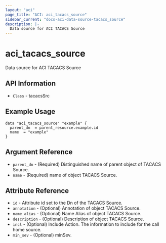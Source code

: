 ```yaml
---
layout: "aci"
page_title: "ACI: aci_tacacs_source"
sidebar_current: "docs-aci-data-source-tacacs_source"
description: |-
  Data source for ACI TACACS Source
---
```


# aci_tacacs_source #

Data source for ACI TACACS Source


## API Information ##

* `Class` - tacacsSrc


## Example Usage ##

```hcl
data "aci_tacacs_source" "example" {
  parent_dn  = parent_resource.example.id
  name  = "example"
}
```

## Argument Reference ##

* `parent_dn` - (Required) Distinguished name of parent object of TACACS Source.
* `name` - (Required) name of object TACACS Source.

## Attribute Reference ##
* `id` - Attribute id set to the Dn of the TACACS Source.
* `annotation` - (Optional) Annotation of object TACACS Source.
* `name_alias` - (Optional) Name Alias of object TACACS Source.
* `description` - (Optional) Description of object TACACS Source.
* `incl` - (Optional) Include Action. The information to include for the call home source.
* `min_sev` - (Optional) minSev. 
